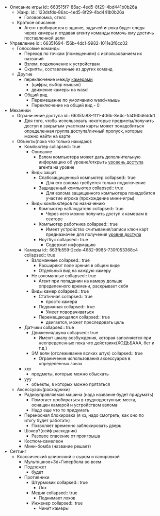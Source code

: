 - Описание игры
  id:: 663515f7-86ac-4ed5-8f29-4bd441b0b26a
	- Жанр:
	  id:: 123dsfds-86ac-4ed5-8f29-4bd441b0b26a
		- Головоломка, стелс
	- Краткое описание:
		- Агент пробирается в здание, задачей игрока будет следя через камеры и отдавая агенту команды помочь ему достичь поставленной цели
- Управление
  id:: 66351694-156b-4dc1-9982-1011e3f6cc02
	- Голосовые команды
		- Переход по точкам (помещениям) с использованием их названий
		- Взлом, подключение к устройствам
		- Скрипты, составленные из других команд
	- Другие
		- переключение между [камерами](663fb559-2cde-4682-9985-730f053368c4)
			- (цифры, выбор мышью)
			- движение камеры на wasd
		- Общий вид
			- Перемещение по умолчанию wasd+мышь
			- Переключение на общий вид - 0
- Механики
	- Ограничение доступа
	  id:: 66351a88-1111-406b-8e4c-1d4160d6ddc1
		- Для того, чтобы использовать некоторые предметы/получить доступ к закрытым участкам карты может понадобиться определенная группа доступа/личный пропуск, которые можно найти на карте
	- Объекты(пока что только накидаю):
		- Компьютер
		  collapsed:: true
			- Описание
				- Взлом компьютера может дать дополнительную информацию об уровне/открыть  [уровень доступа](66351a88-1111-406b-8e4c-1d4160d6ddc1) агента на уровне
			- Виды защит
				- Слабозащищенный компьютер
				  collapsed:: true
					- Для его взлома требуется только подключение
				- Защищенный компьютер
				  collapsed:: true
					- Для взлома защищенного компьютера понадобится участие игрока (прохождение мини-игры)
			- Виды компьютеров по назначению
				- Компьютер наблюдателя
				  collapsed:: true
					- Через него можно получить доступ к камерам в секторе
				- Компьютер работника
				  collapsed:: true
					- Имеет устройство считывания/записи ключ карт предназначен для получения [уровня доступа](66351a88-1111-406b-8e4c-1d4160d6ddc1)
				- Ноутбук
				  collapsed:: true
					- Содержит информацию
		- Камеры
		  id:: 663fb559-2cde-4682-9985-730f053368c4
		  collapsed:: true
			- Взломанные
			  collapsed:: true
				- Расширяют поле зрения в общем виде
				- Отдельный вид на каждую камеру
			- Не взломанные
			  collapsed:: true
				- Агент при попадании на камеру дольше определенного времени, раскрывает себя
			- Виды камер
			  collapsed:: true
				- Статичная
				  collapsed:: true
					- просто камера
				- Подвижная
				  collapsed:: true
					- Умеет поворачиваться
				- Перемещающаяся
				  collapsed:: true
					- двигается, может преследовать цель
		- Датчики
		  collapsed:: true
			- Движения/шума
			  collapsed:: true
				- Имеют шкалу возбуждения, которая заполняется при неопределенных пока что действиях(ХОДЬБААА, бег и т.д.)
			- ЭМ волн (отслеживание всяких штук)
			  collapsed:: true
				- Ограничение использования аксессуаров в определенных зонах
		- xxx
			- предметы, которые можно обыскать
		- yyy
			- объекты, в которых можно прятаться
	- Аксессуары(расходники)
		- Радиоуправляемая машина (нада название будет придумать)
			- Помогает пробираться в труднодоступные места, оснащен камерой и устройством взлома
			- Надо еще что то придумать
		- Переносная блокировка (я хз, надо смотреть, как оно по итогу будет работать)
			- Позволяет временно заблокировать дверь
		- Шокер?(сейф расходник)
			- Разовое спасение от проигрыша
		- Костюм-хамелеон
		- Мини-бомба (название решает)
- Сеттинг
	- Классический шпионский с сыром и панировкой
		- Мультяшное+3d+Гипербола во всем
		- Подсюжет
			- будет
		- Противники
			- Штурмовик
			  collapsed:: true
				- Лох
			- Медик
			  collapsed:: true
				- Поднимает лохов
			- Инженер
			  collapsed:: true
				- Чинит камеры